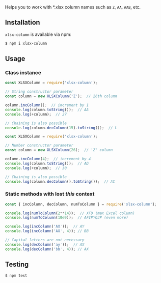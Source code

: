 Helps you to work with *.xlsx column names such as `Z`, `AA`, `AAB`, etc.

## Installation
`xlsx-column` is available via npm:
``` bash
$ npm i xlsx-column
```

## Usage
### Class instance
``` js
const XLSXColumn = require('xlsx-column');

// String constructor parameter
const column = new XLSXColumn('Z');  // 26th column

column.incColumn();  // increment by 1
console.log(column.toString());  // AA
console.log(+column);  // 27

// Chaining is also possible
console.log(column.decColumn(15).toString());  // L
```
``` js
const XLSXColumn = require('xlsx-column');

// Number constructor parameter
const column = new XLSXColumn(26);  // 'Z' column

column.incColumn(4);  // increment by 4
console.log(column.toString());  // AD
console.log(+column);  // 30

// Chaining is also possible
console.log(column.decColumn().toString());  // AC
```

### Static methods with lost *this* context
``` js
const { incColumn, decColumn, numToColumn } = require('xlsx-column');

console.log(numToColumn(2**14));  // XFD (max Excel column)
console.log(numToColumn(10e9));  // AFIPYQJP (even more)

console.log(incColumn('AX'));  // AY
console.log(incColumn('AX', 4)); // BB

// Capital letters are not necessary
console.log(decColumn('ay'));  // AX
console.log(decColumn('bb', 4)); // AX
```

## Testing
``` bash
$ npm test
```
